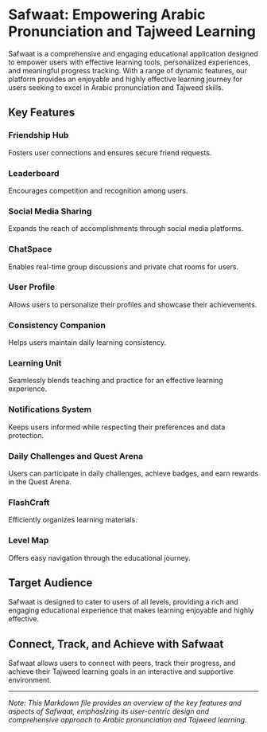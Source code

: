# Safwaat: Empowering Arabic Pronunciation and Tajweed Learning

Safwaat is a comprehensive and engaging educational application designed to empower users with effective learning tools, personalized experiences, and meaningful progress tracking. With a range of dynamic features, our platform provides an enjoyable and highly effective learning journey for users seeking to excel in Arabic pronunciation and Tajweed skills.

## Key Features

### Friendship Hub
Fosters user connections and ensures secure friend requests.

### Leaderboard
Encourages competition and recognition among users.

### Social Media Sharing
Expands the reach of accomplishments through social media platforms.

### ChatSpace
Enables real-time group discussions and private chat rooms for users.

### User Profile
Allows users to personalize their profiles and showcase their achievements.

### Consistency Companion
Helps users maintain daily learning consistency.

### Learning Unit
Seamlessly blends teaching and practice for an effective learning experience.

### Notifications System
Keeps users informed while respecting their preferences and data protection.

### Daily Challenges and Quest Arena
Users can participate in daily challenges, achieve badges, and earn rewards in the Quest Arena.

### FlashCraft
Efficiently organizes learning materials.

### Level Map
Offers easy navigation through the educational journey.

## Target Audience
Safwaat is designed to cater to users of all levels, providing a rich and engaging educational experience that makes learning enjoyable and highly effective.

## Connect, Track, and Achieve with Safwaat
Safwaat allows users to connect with peers, track their progress, and achieve their Tajweed learning goals in an interactive and supportive environment.

---

*Note: This Markdown file provides an overview of the key features and aspects of Safwaat, emphasizing its user-centric design and comprehensive approach to Arabic pronunciation and Tajweed learning.*
